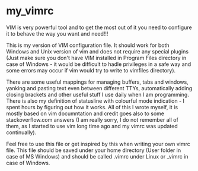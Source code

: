 # my_vimrc
VIM is very powerful tool and to get the most out of it you need to configure it to behave the way you want and need!!!

This is my version of VIM configuration file. It should work for both Windows and Unix version of vim and does not require any special plugins (Just make sure you don't have VIM installed in Program Files directory in case of Windows - it would be difficult to hadle privileges in a safe way and some errors may occur if vim would try to write to vimfiles directory).

There are some useful mappings for managing buffers, tabs and windows, yanking and pasting text even between different TTYs, automatically adding closing brackets and other useful stuff I use daily when I am programming. There is also my definition of statusline with colourful mode indication - I spent hours by figuring out how it works. All of this I wrote  myself, it is mostly based on vim documntation and credit goes also to some stackoverflow.com answers (I am really sorry, I do not remember all of them, as I started to use vim long time ago and my vimrc was updated continually).

Feel free to use this file or get inspired by this when writing your own vimrc file. This file should be saved under your home directory (User folder in case of MS Windows) and should be called .vimrc under Linux or _vimrc in case of Windows.
